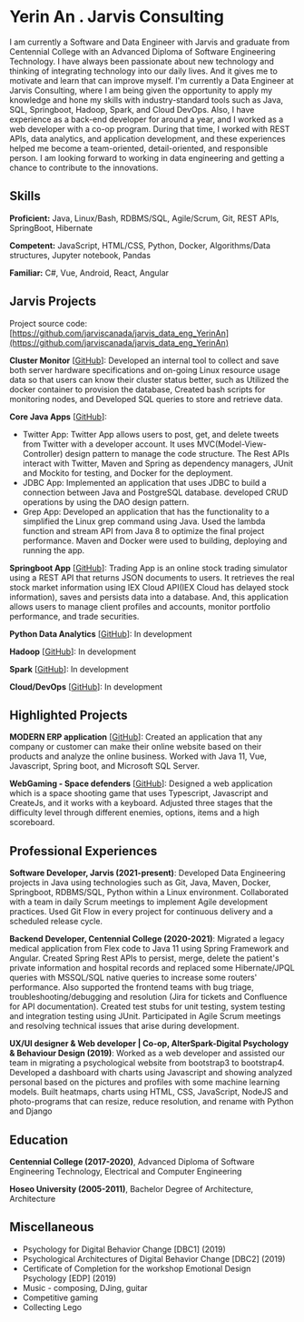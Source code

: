 # Yerin An . Jarvis Consulting

I am currently a Software and Data Engineer with Jarvis and graduate from Centennial College with an Advanced Diploma of Software Engineering Technology. I have always been passionate about new technology and thinking of integrating technology into our daily lives. And it gives me to motivate and learn that can improve myself. I'm currently a Data Engineer at Jarvis Consulting, where I am being given the opportunity to apply my knowledge and hone my skills with industry-standard tools such as Java, SQL, Springboot, Hadoop, Spark, and Cloud DevOps. Also, I have experience as a back-end developer for around a year, and I worked as a web developer with a co-op program. During that time, I worked with REST APIs, data analytics, and application development, and these experiences helped me become a team-oriented, detail-oriented, and responsible person. I am looking forward to working in data engineering and getting a chance to contribute to the innovations.

## Skills

**Proficient:** Java, Linux/Bash, RDBMS/SQL, Agile/Scrum, Git, REST APIs, SpringBoot, Hibernate

**Competent:** JavaScript, HTML/CSS, Python, Docker, Algorithms/Data structures, Jupyter notebook, Pandas

**Familiar:** C#, Vue, Android, React, Angular

## Jarvis Projects

Project source code: [https://github.com/jarviscanada/jarvis_data_eng_YerinAn](https://github.com/jarviscanada/jarvis_data_eng_YerinAn)


**Cluster Monitor** [[GitHub](https://github.com/jarviscanada/jarvis_data_eng_YerinAn/tree/master/linux_sql)]: Developed an internal tool to collect and save both server hardware specifications and on-going Linux resource usage data so that users can know their cluster status better, such as Utilized the docker container to provision the database, Created bash scripts for monitoring nodes, and Developed SQL queries to store and retrieve data.

**Core Java Apps** [[GitHub](https://github.com/jarviscanada/jarvis_data_eng_YerinAn/tree/master/core_java)]:
      
  - Twitter App: Twitter App allows users to post, get, and delete tweets from Twitter with a developer account. It uses MVC(Model-View-Controller) design pattern to manage the code structure. The Rest APIs interact with Twitter, Maven and Spring as dependency managers, JUnit and Mockito for testing, and Docker for the deployment.
  - JDBC App: Implemented an application that uses JDBC to build a connection between Java and PostgreSQL database. developed CRUD operations by using the DAO design pattern.
  - Grep App: Developed an application that has the functionality to a simplified the Linux grep command using Java. Used the lambda function and stream API from Java 8 to optimize the final project performance. Maven and Docker were used to building, deploying and running the app.

**Springboot App** [[GitHub](https://github.com/jarviscanada/jarvis_data_eng_YerinAn/tree/master/springboot)]: Trading App is an online stock trading simulator using a REST API that returns JSON documents to users. It retrieves the real stock market information using IEX Cloud API(IEX Cloud has delayed stock information), saves and persists data into a database. And, this application allows users to manage client profiles and accounts, monitor portfolio performance, and trade securities.

**Python Data Analytics** [[GitHub](https://github.com/jarviscanada/jarvis_data_eng_YerinAn/tree/master/python_data_anlytics)]: In development

**Hadoop** [[GitHub](https://github.com/jarviscanada/jarvis_data_eng_YerinAn/tree/master/hadoop)]: In development

**Spark** [[GitHub](https://github.com/jarviscanada/jarvis_data_eng_YerinAn/tree/master/spark)]: In development

**Cloud/DevOps** [[GitHub](https://github.com/jarviscanada/jarvis_data_eng_YerinAn/tree/master/cloud_devops)]: In development


## Highlighted Projects
**MODERN ERP application** [[GitHub](https://github.com/caiquebispoferreira/resourceserver)]: Created an application that any company or customer can make their online website based on their products and analyze the online business. Worked with Java 11, Vue, Javascript, Spring boot, and Microsoft SQL Server.

**WebGaming - Space defenders** [[GitHub](https://github.com/Calvin05/WebGamming-Group1)]: Designed a web application which is a space shooting game that uses Typescript, Javascript and CreateJs, and it works with a keyboard. Adjusted three stages that the difficulty level through different enemies, options, items and a high scoreboard.


## Professional Experiences

**Software Developer, Jarvis (2021-present)**: Developed Data Engineering projects in Java using technologies such as Git, Java, Maven, Docker, Springboot, RDBMS/SQL, Python within a Linux environment. Collaborated with a team in daily Scrum meetings to implement Agile development practices. Used Git Flow in every project for continuous delivery and a scheduled release cycle.

**Backend Developer, Centennial College (2020-2021)**: Migrated a legacy medical application from Flex code to Java 11 using Spring Framework and Angular. Created Spring Rest APIs to persist, merge, delete the patient's private information and hospital records and replaced some Hibernate/JPQL queries with MSSQL/SQL native queries to increase some routers' performance. Also supported the frontend teams with bug triage, troubleshooting/debugging and resolution (Jira for tickets and Confluence for API documentation). Created test stubs for unit testing, system testing and integration testing using JUnit. Participated in Agile Scrum meetings and resolving technical issues that arise during development.

**UX/UI designer & Web developer | Co-op, AlterSpark-Digital Psychology & Behaviour Design (2019)**: Worked as a web developer and assisted our team in migrating a psychological website from bootstrap3 to bootstrap4. Developed a dashboard with charts using Javascript and showing analyzed personal based on the pictures and profiles with some machine learning models. Built heatmaps, charts using HTML, CSS, JavaScript, NodeJS and photo-programs that can resize, reduce resolution, and rename with Python and Django


## Education
**Centennial College (2017-2020)**, Advanced Diploma of Software Engineering Technology, Electrical and Computer Engineering

**Hoseo University (2005-2011)**, Bachelor Degree of Architecture, Architecture


## Miscellaneous
- Psychology for Digital Behavior Change [DBC1] (2019)
- Psychological Architectures of Digital Behavior Change [DBC2] (2019)
- Certificate of Completion for the workshop Emotional Design Psychology [EDP] (2019)
- Music - composing, DJing, guitar
- Competitive gaming
- Collecting Lego